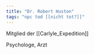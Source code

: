 ```yaml
---
title: "Dr. Robert Huston"
tags: "npc tod [[nicht tot?]]"
---
```

Mitglied der [[Carlyle_Expedition]]

Psychologe, Arzt